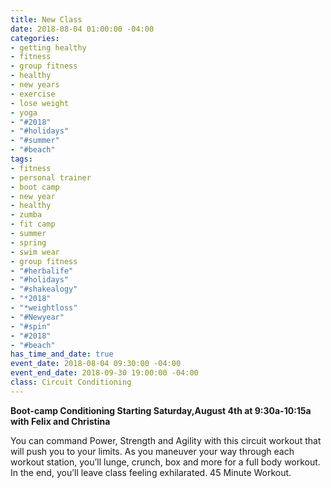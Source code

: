 ```yaml
---
title: New Class
date: 2018-08-04 01:00:00 -04:00
categories:
- getting healthy
- fitness
- group fitness
- healthy
- new years
- exercise
- lose weight
- yoga
- "#2018"
- "#holidays"
- "#summer"
- "#beach"
tags:
- fitness
- personal trainer
- boot camp
- new year
- healthy
- zumba
- fit camp
- summer
- spring
- swim wear
- group fitness
- "#herbalife"
- "#holidays"
- "#shakealogy"
- "*2018"
- "*weightloss"
- "#Newyear"
- "#spin"
- "#2018"
- "#beach"
has_time_and_date: true
event_date: 2018-08-04 09:30:00 -04:00
event_end_date: 2018-09-30 19:00:00 -04:00
class: Circuit Conditioning
---
```


**Boot-camp Conditioning Starting Saturday,August 4th at 9:30a-10:15a with Felix and Christina**

You can command Power, Strength and Agility with this circuit workout that will push you to your limits. As you maneuver your way through each workout station, you’ll lunge, crunch, box and more for a full body workout. In the end, you’ll leave class feeling exhilarated. 45 Minute Workout.